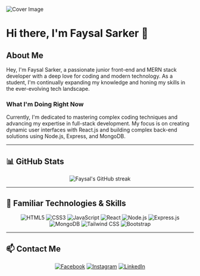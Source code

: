 ![Cover Image](https://raw.githubusercontent.com/faysalsarker-dev/personal-branding/refs/heads/main/public/1000018216.jpg?token=GHSAT0AAAAAAC7YTG4H6BZM367XI3AO2UDY2A4XFMQ)

# Hi there, I'm Faysal Sarker 👋

## About Me
Hey, I'm Faysal Sarker, a passionate junior front-end and MERN stack developer with a deep love for coding and modern technology. As a student, I'm continually expanding my knowledge and honing my skills in the ever-evolving tech landscape.

### What I'm Doing Right Now
Currently, I'm dedicated to mastering complex coding techniques and advancing my expertise in full-stack development. My focus is on creating dynamic user interfaces with React.js and building complex back-end solutions using Node.js, Express, and MongoDB.

---

## 📊 GitHub Stats
<p align="center">
<img src="https://github-readme-streak-stats.herokuapp.com?user=faysalsarker-dev&theme=transparent&hide_border=true&border_radius=4.9" alt="Faysal's GitHub streak"/>
</p>



---

## 🚀 Familiar Technologies & Skills
<p align="center">
  <img src="https://img.icons8.com/color/48/000000/html-5.png" alt="HTML5"/>
  <img src="https://img.icons8.com/color/48/000000/css3.png" alt="CSS3"/>
  <img src="https://img.icons8.com/color/48/000000/javascript.png" alt="JavaScript"/>
  <img src="https://img.icons8.com/color/48/000000/react-native.png" alt="React"/>
  <img src="https://img.icons8.com/color/48/000000/nodejs.png" alt="Node.js"/>
  <img src="https://img.icons8.com/ios/50/000000/express-js.png" alt="Express.js"/>
  <img src="https://img.icons8.com/color/48/000000/mongodb.png" alt="MongoDB"/>
  <img src="https://img.icons8.com/color/48/000000/tailwindcss.png" alt="Tailwind CSS"/>
  <img src="https://img.icons8.com/color/48/000000/bootstrap.png" alt="Bootstrap"/>
</p>

---

## 📫 Contact Me
<p align="center">
  <a href="https://www.facebook.com/faysal.sharker.140/"><img src="https://img.icons8.com/color/48/000000/facebook.png" alt="Facebook"/></a>
  <a href="https://www.instagram.com/faysal_sarker_"><img src="https://img.icons8.com/color/48/000000/instagram-new.png" alt="Instagram"/></a>
  <a href="https://www.linkedin.com/in/faysalsarker-dev/?originalSubdomain=bd"><img src="https://img.icons8.com/color/48/000000/linkedin.png" alt="LinkedIn"/></a>
</p>
